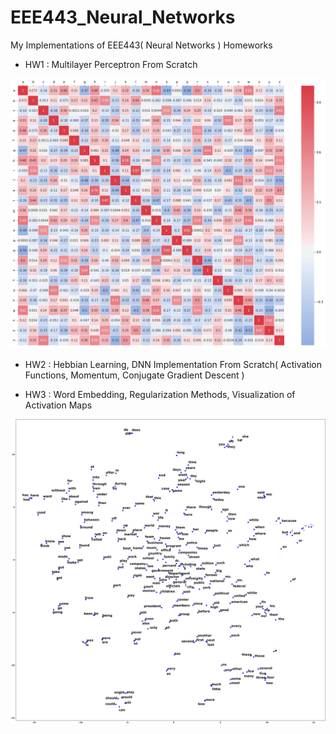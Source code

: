 # EEE443_Neural_Networks
My Implementations of EEE443( Neural Networks ) Homeworks

* HW1 : Multilayer Perceptron From Scratch

![](/hw1/corr_coef.png)

* HW2 : Hebbian Learning, DNN Implementation From Scratch( Activation Functions, Momentum, Conjugate Gradient Descent )

* HW3 : Word Embedding, Regularization Methods, Visualization of Activation Maps

![](/hw3/textscatters.png)
